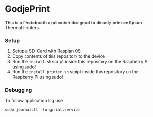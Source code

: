 # GodjePrint 
This is a Photobooth application designed to directly print on Epson Thermal Printers.


### Setup
  1. Setup a SD-Card with Raspian OS
  2. Copy contents of this repository to the device
  3. Run the `install.sh` script inside this repository on the Raspberry Pi using sudo!
  4. Run the `install_printer.sh` script inside this repository on the Raspberry Pi using sudo!


### Debugging
To follow application log use
```
sudo journalctl -fu gprint.service
```
